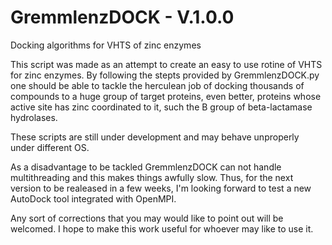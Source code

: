 # GremmlenzDOCK - V.1.0.0

Docking algorithms for VHTS of zinc enzymes

This script was made as an attempt to create an easy to use rotine of VHTS for zinc enzymes. By following the stepts provided by GremmlenzDOCK.py one should be able to tackle the herculean job of docking thousands of compounds to a huge group of target proteins, even better, proteins whose active site has zinc coordinated to it, such the B group of beta-lactamase hydrolases.

These scripts are still under development and may behave unproperly under different OS.

As a disadvantage to be tackled GremmlenzDOCK can not handle multithreading and this makes things awfully slow. Thus, for the next version to be realeased in a few weeks, I'm looking forward to test a new AutoDock tool integrated with OpenMPI.

Any sort of corrections that you may would like to point out will be welcomed. I hope to make this work useful for whoever may like to use it.
